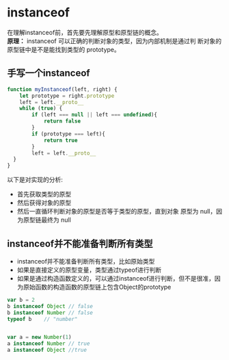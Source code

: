 # instanceof
在理解instanceof前，首先要先理解原型和原型链的概念。  
**原理：** instanceof 可以正确的判断对象的类型，因为内部机制是通过判
断对象的原型链中是不是能找到类型的 prototype。  

## 手写一个instanceof
```js
function myInstanceof(left, right) { 
    let prototype = right.prototype 
    left = left.__proto__
    while (true) {
        if (left === null || left === undefined){ 
            return false
        }
        if (prototype === left){
            return true
        }
        left = left.__proto__
  }
}
```

以下是对实现的分析:
* 首先获取类型的原型
* 然后获得对象的原型  
* 然后一直循环判断对象的原型是否等于类型的原型，直到对象 原型为 null，因为原型链最终为 null


## instanceof并不能准备判断所有类型
* instanceof并不能准备判断所有类型，比如原始类型
* 如果是直接定义的原型变量，类型通过typeof进行判断
* 如果是通过构造函数定义的，可以通过instanceof进行判断，但不是很准，因为原始函数的构造函数的原型链上包含Object的prototype
```js
var b = 2
b instanceof Object // false
b instanceof Number // false
typeof b    // "number"


var a = new Number(1)
a instanceof Number // true
a instanceof Object //true
```